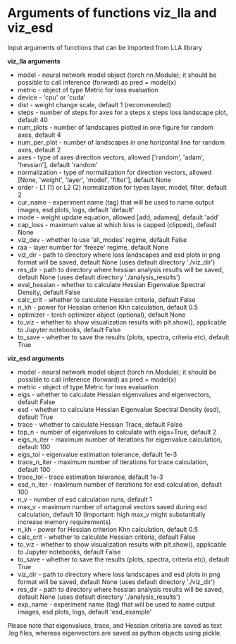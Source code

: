 # Arguments of functions viz_lla and viz_esd

Input arguments of functions that can be imported from LLA library

**viz_lla arguments**
- model - neural network model object (torch nn.Module); it should be possible to call inference (forward) as pred = model(x)
- metric - object of type Metric for loss evaluation
- device - 'cpu' or 'cuda'
- dist - weight change scale, default 1 (recommended) 
- steps - number of steps for axes for a steps x steps loss landscape plot, default 40 
- num_plots - number of landscapes plotted in one figure for random axes, default 4 
- num_per_plot - number of landscapes in one horizontal line for random axes, default 2 
- axes  - type of axes direction vectors, allowed ['random', 'adam', 'hessian'], default 'random' 
- normalization - type of normalization for direction vectors, allowed [None, 'weight', 'layer', 'model', 'filter'], default None
- order - L1 (1) or L2 (2) normalization for types layer, model, filter, default 2
- cur_name - experiment name (tag) that will be used to name output images, esd plots, logs, default 'default' 
- mode - weight update equation, allowed [add, adameq], default 'add' 
- cap_loss - maximum value at which loss is capped (clipped), default None 
- viz_dev - whether to use 'all_modes' regime, default False
- raa - layer number for 'freeze' regime, default None
- viz_dir - path to directory where loss landscapes and esd plots in png format will be saved, default None (uses default directory './viz_dir') 
- res_dir - path to directory where hessian analysis results will be saved, default None (uses default directory './analysis_results') 
- eval_hessian - whether to calculate Hessian Eigenvalue Spectral Density, default False
- calc_crit - whether to calculate Hessian criteria, default False
- n_kh - power for Hessian criterion Khn calculation, default 0.5 
- optimizer - torch optimizer object (optional), default None
- to_viz - whether to show visualization results with plt.show(), applicable to Jupyter notebooks, default False
- to_save - whether to save the results (plots, spectra, criteria etc), default True

**viz_esd arguments**
- model - neural network model object (torch nn.Module); it should be possible to call inference (forward) as pred = model(x)
- metric - object of type Metric for loss evaluation
- eigs - whether to calculate Hessian eigenvalues and eigenvectors, default False
- esd - whether to calculate Hessian Eigenvalue Spectral Density (esd), default True
- trace - whether to calculate Hessian Trace, default False
- top_n - number of eigenvalues to calculate with eigs=True, default 2
- eigs_n_iter - maximum number of iterations for eigenvalue calculation, default 100
- eigs_tol - eigenvalue estimation tolerance, default 1e-3
- trace_n_iter - maximum number of iterations for trace calculation, default 100
- trace_tol - trace estimation tolerance, default 1e-3
- esd_n_iter - maximum number of iterations for esd calculation, default 100
- n_v - number of esd calculation runs, default 1
- max_v - maximum number of ortagonal vectors saved during esd calculation, default 10 (Important: high max_v might substantially increase memory requirements) 
- n_kh - power for Hessian criterion Khn calculation, default 0.5 
- calc_crit - whether to calculate Hessian criteria, default False
- to_viz - whether to show visualization results with plt.show(), applicable to Jupyter notebooks, default False
- to_save - whether to save the results (plots, spectra, criteria etc), default True
- viz_dir - path to directory where loss landscapes and esd plots in png format will be saved, default None (uses default directory './viz_dir') 
- res_dir - path to directory where hessian analysis results will be saved, default None (uses default directory './analysis_results')
- exp_name - experiment name (tag) that will be used to name output images, esd plots, logs, default 'esd_example'

Please note that eigenvalues, trace, and Hessian criteria are saved as text .log files, whereas eigenvectors are saved as python objects using pickle.


